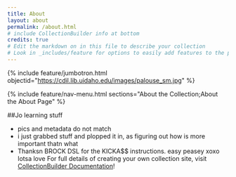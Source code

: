 ```yaml
---
title: About
layout: about
permalink: /about.html
# include CollectionBuilder info at bottom
credits: true
# Edit the markdown on in this file to describe your collection
# Look in _includes/feature for options to easily add features to the page
---
```


{% include feature/jumbotron.html objectid="https://cdil.lib.uidaho.edu/images/palouse_sm.jpg" %}

{% include feature/nav-menu.html sections="About the Collection;About the About Page" %}

##Jo learning stuff
- pics and metadata do not match
- i just grabbed stuff and plopped it in, as figuring out how is more important thatn what
- Thanksn  BROCK DSL for the KICKA$$ instructions. easy peasey xoxo lotsa love
For full details of creating your own collection site, visit [CollectionBuilder Documentation](https://collectionbuilder.github.io/cb-docs/)!

 
